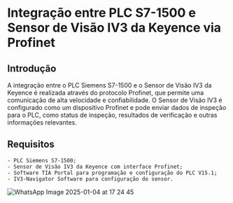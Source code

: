 # Integração entre PLC S7-1500 e Sensor de Visão IV3 da Keyence via Profinet

## Introdução

A integração entre o PLC Siemens S7-1500 e o Sensor de Visão IV3 da Keyence é realizada através do protocolo Profinet, que permite uma comunicação de alta velocidade e confiabilidade. O Sensor de Visão IV3 é configurado como um dispositivo Profinet e pode enviar dados de inspeção para o PLC, como status de inspeção, resultados de verificação e outras informações relevantes.

## Requisitos

	- PLC Siemens S7-1500;
	- Sensor de Visão IV3 da Keyence com interface Profinet;
	- Software TIA Portal para programação e configuração do PLC V15.1;
	- IV3-Navigator Software para configuração do sensor.

![WhatsApp Image 2025-01-04 at 17 24 45](https://github.com/user-attachments/assets/691cbc2a-55b3-493b-8ee7-385f9977efd0)
